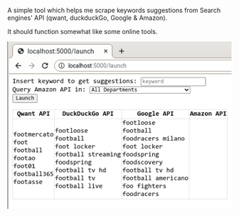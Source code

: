 A simple tool which helps me scrape keywords suggestions from Search engines' API (qwant, duckduckGo, Google & Amazon).

It should function somewhat like some online tools.

![alt text](https://github.com/rafaelgramoschi/engine_suggestion_generator/blob/main/Screenshot.png?raw=true)
